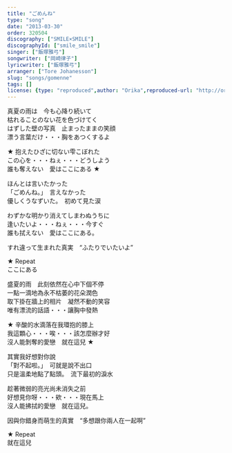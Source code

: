 ```yaml
---
title: "ごめんね"
type: "song"
date: "2013-03-30"
order: 320504
discography: ["SMILE×SMILE"]
discographyId: ["smile_smile"]
singer: ["飯塚雅弓"]
songwriter: ["岡崎律子"]
lyricwriter: ["飯塚雅弓"]
arranger: ["Tore Johanesson"]
slug: "songs/gomenne"
tags: []
license: {type: "reproduced",author: "Orika",reproduced-url: "http://orikamushi.myweb.hinet.net",reproduced-website: "織歌蟲"}
---
```


真夏の雨は　今も心降り続いて   
枯れることのない花を色づけてく   
はずした壁の写真　止まったままの笑顔   
漂う言葉だけ・・・胸をあつくするよ  
  
★ 抱えたひざに切ない雫こぼれた   
この心を・・・ねぇ・・・どうしよう   
誰も奪えない　愛はここにある ★   
  
ほんとは言いたかった   
「ごめんね。」　言えなかった   
優しくうなずいた。　初めて見た涙   
  
わずかな明かり消えてしまわぬうちに   
逢いたいよ・・・ねぇ・・・今すぐ   
誰も拭えない　愛はここにある。   
  
すれ違って生まれた真実　“ふたりでいたいよ”  
  
★ Repeat  
ここにある  
  
盛夏的雨　此刻依然在心中下個不停  
一點一滴地為永不枯萎的花朵潤色  
取下掛在牆上的相片　凝然不動的笑容  
唯有漂流的話語・・・讓胸中發熱  
  
★ 辛酸的水滴落在我環抱的膝上  
我這顆心・・・唉・・・該怎麼辦才好  
沒人能剝奪的愛戀　就在這兒 ★   
  
其實我好想對你說  
「對不起啦。」　可就是說不出口  
只是溫柔地點了點頭。　流下最初的淚水  
  
趁著微弱的亮光尚未消失之前  
好想見你呀・・・欸・・・現在馬上  
沒人能拂拭的愛戀　就在這兒。   
  
因與你錯身而萌生的真實　“多想跟你兩人在一起啊”  
  
★ Repeat  
就在這兒
